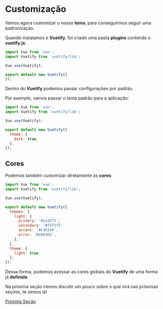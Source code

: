 # Customização

Vamos agora customizar o nosso **tema**, para conseguirmos seguir uma padronização.

Quando instalamos o **Vuetify**, foi criado uma pasta **plugins** contendo o **vuetify.js**:

```js
import Vue from 'vue';
import Vuetify from 'vuetify/lib';

Vue.use(Vuetify);

export default new Vuetify({
});
```

Dentro do **Vuetify** podemos passar configurações por padrão.

Por exemplo, vamos passar o tema padrão para a aplicação:

```js
import Vue from 'vue';
import Vuetify from 'vuetify/lib';

Vue.use(Vuetify);

export default new Vuetify({
  theme: {
    dark: true,
  },
});
```

## Cores

Podemos também customizar diretamente as **cores**:

```js
import Vue from 'vue';
import Vuetify from 'vuetify/lib';

Vue.use(Vuetify);

export default new Vuetify({
  themes: {
    light: {
      primary: '#a142f5',
      secondary: '#f5f5f5',
      accent: '#c463e6',
      error: '#e66365',
    },
  },
  theme: {
    light: true,
  },
});
```

Dessa forma, podemos acessar as cores globais do **Vuetify** de uma forma já **definida**

Na próxima seção iremos discutir um pouco sobre o que virá nas próximas seções, te vemos lá!

[Próxima Seção](./4-Considerações.md)